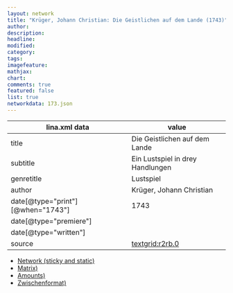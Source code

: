 ```yaml
---
layout: network
title: "Krüger, Johann Christian: Die Geistlichen auf dem Lande (1743)"
author:
description:
headline:
modified:
category:
tags:
imagefeature: 
mathjax: 
chart: 
comments: true
featured: false
list: true
networkdata: 173.json
---
```

lina.xml data  | value
------------- | -------------
title|Die Geistlichen auf dem Lande
subtitle|Ein Lustspiel in drey Handlungen
genretitle|Lustspiel
author|Krüger, Johann Christian
date[@type="print"][@when="1743"]|1743
date[@type="premiere"]|
date[@type="written"]|
source|[textgrid:r2rb.0](https://textgridlab.org/1.0/tgcrud-public/rest/textgrid:r2rb.0/data)



* [Network (sticky and static)](/linas/network173)
* [Matrix)](/linas/matrix173)
* [Amounts)](/linas/amount173)
* [Zwischenformat)](/linas/lina173 )
